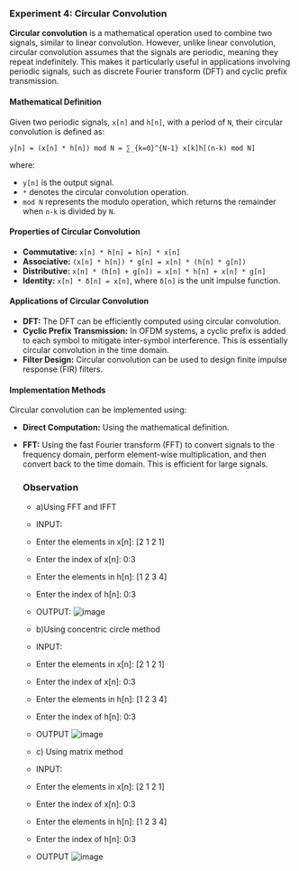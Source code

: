 ### Experiment 4: Circular Convolution

**Circular convolution** is a mathematical operation used to combine two signals, similar to linear convolution. However, unlike linear convolution, circular convolution assumes that the signals are periodic, meaning they repeat indefinitely. This makes it particularly useful in applications involving periodic signals, such as discrete Fourier transform (DFT) and cyclic prefix transmission.

#### Mathematical Definition

Given two periodic signals, `x[n]` and `h[n]`, with a period of `N`, their circular convolution is defined as:

```
y[n] = (x[n] * h[n]) mod N = ∑_{k=0}^{N-1} x[k]h[(n-k) mod N]
```

where:

* `y[n]` is the output signal.
* `*` denotes the circular convolution operation.
* `mod N` represents the modulo operation, which returns the remainder when `n-k` is divided by `N`.
 

#### Properties of Circular Convolution

* **Commutative:** `x[n] * h[n] = h[n] * x[n]`
* **Associative:** `(x[n] * h[n]) * g[n] = x[n] * (h[n] * g[n])`
* **Distributive:** `x[n] * (h[n] + g[n]) = x[n] * h[n] + x[n] * g[n]`
* **Identity:** `x[n] * δ[n] = x[n]`, where `δ[n]` is the unit impulse function.

#### Applications of Circular Convolution

* **DFT:** The DFT can be efficiently computed using circular convolution.
* **Cyclic Prefix Transmission:** In OFDM systems, a cyclic prefix is added to each symbol to mitigate inter-symbol interference. This is essentially circular convolution in the time domain.
* **Filter Design:** Circular convolution can be used to design finite impulse response (FIR) filters.

#### Implementation Methods

Circular convolution can be implemented using:

* **Direct Computation:** Using the mathematical definition.
* **FFT:** Using the fast Fourier transform (FFT) to convert signals to the frequency domain, perform element-wise multiplication, and then convert back to the time domain. This is efficient for large signals.

  ### Observation
  * a)Using FFT and IFFT
  * INPUT:
  * Enter the elements in x[n]:
    [2 1 2 1]
  * Enter the index of x[n]:
    0:3
  * Enter the elements in h[n]:
    [1 2 3 4]
  * Enter the index of h[n]:
     0:3
  * OUTPUT:
    ![image](https://github.com/user-attachments/assets/0252ca64-0acf-4be0-ba04-79d327d188c3)

  * b)Using concentric circle method
  * INPUT:
  * Enter the elements in x[n]:
    [2 1 2 1]
  * Enter the index of x[n]:
    0:3
  * Enter the elements in h[n]:
    [1 2 3 4]
  * Enter the index of h[n]:
    0:3
  * OUTPUT
    ![image](https://github.com/user-attachments/assets/f368f8b6-005d-4133-b975-2bf9e9ec0161)

  * c) Using matrix method
  * INPUT:
  * Enter the elements in x[n]:
    [2 1 2 1]
  * Enter the index of x[n]:
     0:3
  * Enter the elements in h[n]:
    [1 2 3 4]
  * Enter the index of h[n]:
    0:3
  * OUTPUT
    ![image](https://github.com/user-attachments/assets/30e7631e-b984-4fd9-bca4-bda74e874f81)


